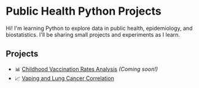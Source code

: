 # Public Health Python Projects

Hi! I'm learning Python to explore data in public health, epidemiology, and biostatistics. I'll be sharing small projects and experiments as I learn. 

## Projects

- 📊 [Childhood Vaccination Rates Analysis](#) _(Coming soon!)_
- 📈 [Vaping and Lung Cancer Correlation](#)
